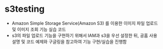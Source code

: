 # s3testing

- Amazon Simple Storage Service(Amazon S3) 를 이용한 이미지 파일 업로드 및 이미지 조회 기능 실습 코드
- s3의 파일 업로드 기능을 구현하기 위해서 IAM과 s3을 우선 설정한 뒤, 공홈 사용설명 및 코드 예제와 구글링을 참고하여 기능 구현/실습을 진행함

